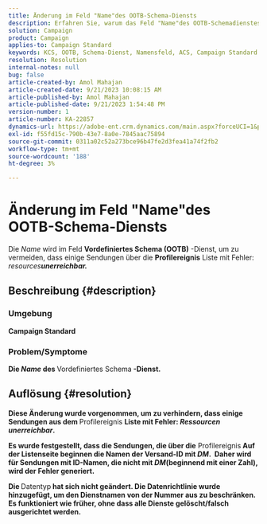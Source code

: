 ```yaml
---
title: Änderung im Feld "Name"des OOTB-Schema-Diensts
description: Erfahren Sie, warum das Feld "Name"des OOTB-Schemadienstes in Adobe Campaign Standard geändert wurde. Die Änderung wirkt sich nicht auf die Funktionsweise aus.
solution: Campaign
product: Campaign
applies-to: Campaign Standard
keywords: KCS, OOTB, Schema-Dienst, Namensfeld, ACS, Campaign Standard
resolution: Resolution
internal-notes: null
bug: false
article-created-by: Amol Mahajan
article-created-date: 9/21/2023 10:08:15 AM
article-published-by: Amol Mahajan
article-published-date: 9/21/2023 1:54:48 PM
version-number: 1
article-number: KA-22857
dynamics-url: https://adobe-ent.crm.dynamics.com/main.aspx?forceUCI=1&pagetype=entityrecord&etn=knowledgearticle&id=3bfbadc4-6658-ee11-be6f-6045bd006295
exl-id: f55fd15c-790b-43e7-8a0e-7845aac75894
source-git-commit: 0311a02c52a273bce96b47fe2d3fea41a74f2fb2
workflow-type: tm+mt
source-wordcount: '188'
ht-degree: 3%

---
```


# Änderung im Feld &quot;Name&quot;des OOTB-Schema-Diensts


Die *Name* wird im Feld <b>Vordefiniertes Schema (OOTB)</b> -Dienst, um zu vermeiden, dass einige Sendungen über die <b>Profilereignis</b> Liste mit Fehler: *resources<b>unerreichbar.*





## Beschreibung {#description}


### </b>Umgebung<b>

Campaign Standard



### </b>Problem/Symptome<b>

Die *Name* des </b>Vordefiniertes Schema<b> -Dienst.


## Auflösung {#resolution}


Diese Änderung wurde vorgenommen, um zu verhindern, dass einige Sendungen aus dem </b>Profilereignis <b>Liste mit Fehler: *Ressourcen unerreichbar*.

Es wurde festgestellt, dass die Sendungen, die über die</b> Profilereignis<b> Auf der Listenseite beginnen die Namen der Versand-ID mit *DM*. 
Daher wird für Sendungen mit ID-Namen, die nicht mit *DM*(beginnend mit einer Zahl), wird der Fehler generiert.

Die </b>Datentyp<b> hat sich nicht geändert. Die Datenrichtlinie wurde hinzugefügt, um den Dienstnamen von der Nummer aus zu beschränken. Es funktioniert wie früher, ohne dass alle Dienste gelöscht/falsch ausgerichtet werden.
